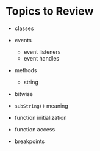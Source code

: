 # Topics to Review

- classes

- events
  - event listeners
  - event handles

- methods
  - string

- bitwise

- `subString()` meaning

- function initialization

- function access

- breakpoints

